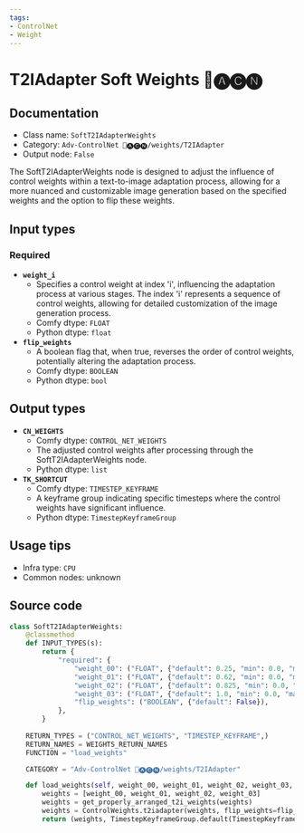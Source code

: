 ```yaml
---
tags:
- ControlNet
- Weight
---
```


# T2IAdapter Soft Weights 🛂🅐🅒🅝
## Documentation
- Class name: `SoftT2IAdapterWeights`
- Category: `Adv-ControlNet 🛂🅐🅒🅝/weights/T2IAdapter`
- Output node: `False`

The SoftT2IAdapterWeights node is designed to adjust the influence of control weights within a text-to-image adaptation process, allowing for a more nuanced and customizable image generation based on the specified weights and the option to flip these weights.
## Input types
### Required
- **`weight_i`**
    - Specifies a control weight at index 'i', influencing the adaptation process at various stages. The index 'i' represents a sequence of control weights, allowing for detailed customization of the image generation process.
    - Comfy dtype: `FLOAT`
    - Python dtype: `float`
- **`flip_weights`**
    - A boolean flag that, when true, reverses the order of control weights, potentially altering the adaptation process.
    - Comfy dtype: `BOOLEAN`
    - Python dtype: `bool`
## Output types
- **`CN_WEIGHTS`**
    - Comfy dtype: `CONTROL_NET_WEIGHTS`
    - The adjusted control weights after processing through the SoftT2IAdapterWeights node.
    - Python dtype: `list`
- **`TK_SHORTCUT`**
    - Comfy dtype: `TIMESTEP_KEYFRAME`
    - A keyframe group indicating specific timesteps where the control weights have significant influence.
    - Python dtype: `TimestepKeyframeGroup`
## Usage tips
- Infra type: `CPU`
- Common nodes: unknown


## Source code
```python
class SoftT2IAdapterWeights:
    @classmethod
    def INPUT_TYPES(s):
        return {
            "required": {
                "weight_00": ("FLOAT", {"default": 0.25, "min": 0.0, "max": 10.0, "step": 0.001}, ),
                "weight_01": ("FLOAT", {"default": 0.62, "min": 0.0, "max": 10.0, "step": 0.001}, ),
                "weight_02": ("FLOAT", {"default": 0.825, "min": 0.0, "max": 10.0, "step": 0.001}, ),
                "weight_03": ("FLOAT", {"default": 1.0, "min": 0.0, "max": 10.0, "step": 0.001}, ),
                "flip_weights": ("BOOLEAN", {"default": False}),
            },
        }
    
    RETURN_TYPES = ("CONTROL_NET_WEIGHTS", "TIMESTEP_KEYFRAME",)
    RETURN_NAMES = WEIGHTS_RETURN_NAMES
    FUNCTION = "load_weights"

    CATEGORY = "Adv-ControlNet 🛂🅐🅒🅝/weights/T2IAdapter"

    def load_weights(self, weight_00, weight_01, weight_02, weight_03, flip_weights):
        weights = [weight_00, weight_01, weight_02, weight_03]
        weights = get_properly_arranged_t2i_weights(weights)
        weights = ControlWeights.t2iadapter(weights, flip_weights=flip_weights)
        return (weights, TimestepKeyframeGroup.default(TimestepKeyframe(control_weights=weights)))

```

